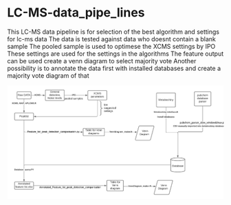 # LC-MS-data_pipe_lines
This LC-MS data pipeline is for selection of the best algorithm and settings for lc-ms data
The data is tested against data who doesnt contain a blank sample
The pooled sample is used to optimese the XCMS settings by IPO
These settings are used for the settings in the algorithms
The feature output can be used create a venn diagram to select majority vote
Another possibility is to annotate the data first with installed databases and create a majority vote diagram of that


![alt text](https://github.com/Dirowa/LC-MS-data_pipe_lines/blob/master/Flowchart.png)
